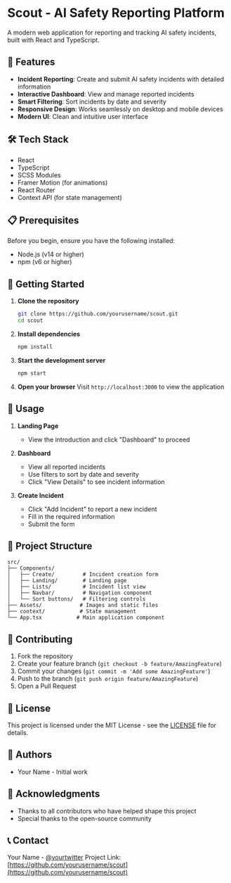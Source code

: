 # Scout - AI Safety Reporting Platform

A modern web application for reporting and tracking AI safety incidents, built with React and TypeScript.

## 🚀 Features

- **Incident Reporting**: Create and submit AI safety incidents with detailed information
- **Interactive Dashboard**: View and manage reported incidents
- **Smart Filtering**: Sort incidents by date and severity
- **Responsive Design**: Works seamlessly on desktop and mobile devices
- **Modern UI**: Clean and intuitive user interface

## 🛠️ Tech Stack

- React
- TypeScript
- SCSS Modules
- Framer Motion (for animations)
- React Router
- Context API (for state management)

## 📋 Prerequisites

Before you begin, ensure you have the following installed:
- Node.js (v14 or higher)
- npm (v6 or higher)

## 🚀 Getting Started

1. **Clone the repository**
   ```bash
   git clone https://github.com/yourusername/scout.git
   cd scout
   ```

2. **Install dependencies**
   ```bash
   npm install
   ```

3. **Start the development server**
   ```bash
   npm start
   ```

4. **Open your browser**
   Visit `http://localhost:3000` to view the application

## 📱 Usage

1. **Landing Page**
   - View the introduction and click "Dashboard" to proceed

2. **Dashboard**
   - View all reported incidents
   - Use filters to sort by date and severity
   - Click "View Details" to see incident information

3. **Create Incident**
   - Click "Add Incident" to report a new incident
   - Fill in the required information
   - Submit the form

## 🎨 Project Structure

```
src/
├── Components/
│   ├── Create/         # Incident creation form
│   ├── Landing/        # Landing page
│   ├── Lists/          # Incident list view
│   ├── Navbar/         # Navigation component
│   └── Sort buttons/   # Filtering controls
├── Assets/            # Images and static files
├── context/           # State management
└── App.tsx           # Main application component
```

## 🤝 Contributing

1. Fork the repository
2. Create your feature branch (`git checkout -b feature/AmazingFeature`)
3. Commit your changes (`git commit -m 'Add some AmazingFeature'`)
4. Push to the branch (`git push origin feature/AmazingFeature`)
5. Open a Pull Request

## 📝 License

This project is licensed under the MIT License - see the [LICENSE](LICENSE) file for details.

## 👥 Authors

- Your Name - Initial work

## 🙏 Acknowledgments

- Thanks to all contributors who have helped shape this project
- Special thanks to the open-source community

## 📞 Contact

Your Name - [@yourtwitter](https://twitter.com/yourtwitter)
Project Link: [https://github.com/yourusername/scout](https://github.com/yourusername/scout)
